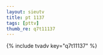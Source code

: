 ```yaml
--- 
layout: sieutv
title: pt 1137
tags: [pttv]
thumb_re: q7t11137
---
```

{% include tvadv key="q7t11137" %} 
